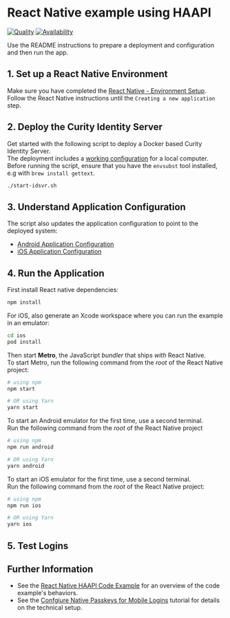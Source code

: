 # React Native example using HAAPI

[![Quality](https://img.shields.io/badge/quality-demo-red)](https://curity.io/resources/code-examples/status/)
[![Availability](https://img.shields.io/badge/availability-source-blue)](https://curity.io/resources/code-examples/status/)

Use the README instructions to prepare a deployment and configuration and then run the app.

## 1. Set up a React Native Environment

Make sure you have completed the [React Native - Environment Setup](https://reactnative.dev/docs/environment-setup).\
Follow the React Native instructions until the `Creating a new application` step.

## 2. Deploy the Curity Identity Server

Get started with the following script to deploy a Docker based Curity Identity Server.\
The deployment includes a [working configuration](https://github.com/curityio/mobile-deployments/blob/main/haapi/example-config-template.xml) for a local computer.\
Before running the script, ensure that you have the `envsubst` tool installed, e.g with `brew install gettext`.

```bash
./start-idsvr.sh
```

## 3. Understand Application Configuration

The script also updates the application configuration to point to the deployed system:

- [Android Application Configuration](configuration.android.jsx)
- [iOS Application Configuration](configuration.ios.jsx)

## 4. Run the Application

First install React native dependencies:

```bash
npm install
```

For iOS, also generate an Xcode workspace where you can run the example in an emulator:

```bash
cd ios
pod install
```

Then start **Metro**, the JavaScript _bundler_ that ships _with_ React Native.\
To start Metro, run the following command from the _root_ of the React Native project:

```bash
# using npm
npm start

# OR using Yarn
yarn start
```

To start an Android emulator for the first time, use a second terminal.\
Run the following command from the _root_ of the React Native project

```bash
# using npm
npm run android

# OR using Yarn
yarn android
```

To start an iOS emulator for the first time, use a second terminal.\
Run the following command from the _root_ of the React Native project:

```bash
# using npm
npm run ios

# OR using Yarn
yarn ios
```

## 5. Test Logins

## Further Information

- See the [React Native HAAPI Code Example](https://curity.io/resources/learn/react-native-haapi/) for an overview of the code example's behaviors.
- See the [Confgiure Native Passkeys for Mobile Logins](https://curity.io/resources/learn/mobile-logins-using-native-passkeys/) tutorial for details on the technical setup.
